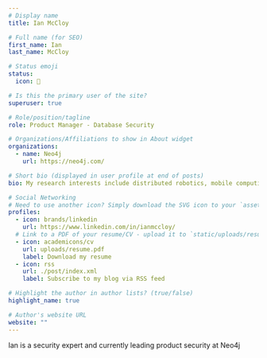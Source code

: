```yaml
---
# Display name
title: Ian McCloy

# Full name (for SEO)
first_name: Ian
last_name: McCloy

# Status emoji
status:
  icon: 🐄

# Is this the primary user of the site?
superuser: true

# Role/position/tagline
role: Product Manager - Database Security

# Organizations/Affiliations to show in About widget
organizations:
  - name: Neo4j
    url: https://neo4j.com/

# Short bio (displayed in user profile at end of posts)
bio: My research interests include distributed robotics, mobile computing and programmable matter.

# Social Networking
# Need to use another icon? Simply download the SVG icon to your `assets/media/icons/` folder.
profiles:
  - icon: brands/linkedin
    url: https://www.linkedin.com/in/ianmccloy/
  # Link to a PDF of your resume/CV - upload it to `static/uploads/resume.pdf`
  - icon: academicons/cv
    url: uploads/resume.pdf
    label: Download my resume
  - icon: rss
    url: ./post/index.xml
    label: Subscribe to my blog via RSS feed

# Highlight the author in author lists? (true/false)
highlight_name: true

# Author's website URL
website: ""
---
```


Ian is a security expert and currently leading product security at Neo4j
